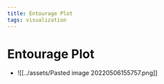 ```yaml
---
title: Entourage Plot
tags: visualization
---
```


# Entourage Plot
- ![[../assets/Pasted image 20220506155757.png]]












































